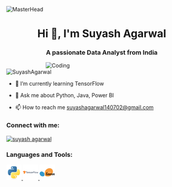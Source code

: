 ![MasterHead](https://github.com/SuyashAgarwal14/SuyashAgarwal14/assets/71805304/75c42e9d-7519-421e-95b8-80342d009d3d)

<h1 align="center">Hi 👋, I'm Suyash Agarwal</h1>
<h3 align="center">A passionate Data Analyst from India</h3>
<img align="right" alt="Coding" width="400" src="https://github.com/SuyashAgarwal14/SuyashAgarwal14/assets/71805304/0118fc30-b5d8-477a-b551-1e0e2168988d"

<p align="left"> <img src="https://komarev.com/ghpvc/?username=SuyashAgarwal14&label=Profile%20views&color=0e75b6&style=flat" alt="SuyashAgarwal" /> </p>

- 🌱 I’m currently learning TensorFlow 

- 💬 Ask me about Python, Java, Power BI

- 📫 How to reach me suyashagarwal140702@gmail.com

<h3 align="left">Connect with me:</h3>
<p align="left">
<a href="https://www.linkedin.com/in/suyashagarwal140702" target="blank"><img align="center" src="https://raw.githubusercontent.com/rahuldkjain/github-profile-readme-generator/master/src/images/icons/Social/linked-in-alt.svg" alt="suyash agarwal" height="30" width="40" /></a>
</p>

<h3 align="left">Languages and Tools:</h3>
<p align="left"> <a href="https://www.python.org/" target="_blank" rel="noreferrer"> <img src="https://raw.githubusercontent.com/devicons/devicon/master/icons/python/python-original.svg" alt="python" width="40" height="40"/> </a> <a href="https://www.tensorflow.org" target="_blank" rel="noreferrer"> <img src="https://raw.githubusercontent.com/devicons/devicon/master/icons/tensorflow/tensorflow-original-wordmark.svg" alt="tensorflow" width="40" height="40"/> </a> <a href="https://scikit-learn.org/stable/" target="_blank" rel="noreferrer"> <img src="https://github.com/devicons/devicon/blob/master/icons/scikitlearn/scikitlearn-original.svg" alt="scikit" width="40" height="40"/> </a> 
